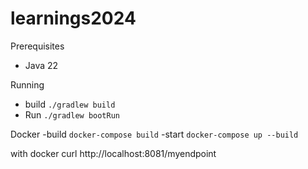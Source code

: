 # learnings2024

Prerequisites 
* Java 22

Running
- build 
`./gradlew build`
- Run 
`./gradlew bootRun`


Docker
-build
`docker-compose build`
-start
`docker-compose up --build`

with docker
curl http://localhost:8081/myendpoint



